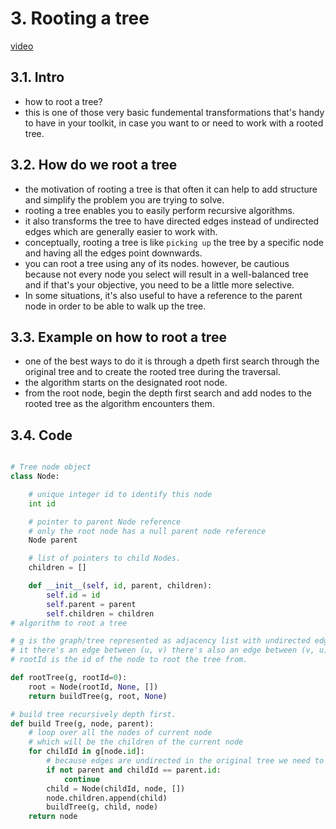 # 3. Rooting a tree

[video](https://youtu.be/2FFq2_je7Lg?si=z3xR3zgM0LzonjWC)

## 3.1. Intro

- how to root a tree?
- this is one of those very basic fundemental transformations that's handy to have in your toolkit, in case you want to or need to work with a rooted tree.

## 3.2. How do we root a tree

- the motivation of rooting a tree is that often it can help to add structure and simplify the problem you are trying to solve.
- rooting a tree enables you to easily perform recursive algorithms.
- it also transforms the tree to have directed edges instead of undirected edges which are generally easier to work with.
- conceptually, rooting a tree is like `picking up` the tree by a specific node and having all the edges point downwards.
- you can root a tree using any of its nodes. however, be cautious because not every node you select will result in a well-balanced tree
and if that's your objective, you need to be a little more selective.
- In some situations, it's also useful to have a reference to the parent node in order to be able to walk up the tree.

## 3.3. Example on how to root a tree

- one of the best ways to do it is through a dpeth first search through the original tree and to create the rooted tree during the traversal.
- the algorithm starts on the designated root node.
- from the root node, begin the depth first search and add nodes to the rooted tree as the algorithm encounters them.

## 3.4. Code

```python

# Tree node object
class Node:

    # unique integer id to identify this node
    int id

    # pointer to parent Node reference
    # only the root node has a null parent node reference
    Node parent 

    # list of pointers to child Nodes.
    children = []

    def __init__(self, id, parent, children):
        self.id = id
        self.parent = parent
        self.children = children
# algorithm to root a tree

# g is the graph/tree represented as adjacency list with undirected edges
# it there's an edge between (u, v) there's also an edge between (v, u).
# rootId is the id of the node to root the tree from.

def rootTree(g, rootId=0):
    root = Node(rootId, None, [])
    return buildTree(g, root, None)

# build tree recursively depth first.
def build Tree(g, node, parent):
    # loop over all the nodes of current node
    # which will be the children of the current node
    for childId in g[node.id]:
        # because edges are undirected in the original tree we need to avoid the situation where we go back to the parent node
        if not parent and childId == parent.id:
            continue
        child = Node(childId, node, [])
        node.children.append(child)
        buildTree(g, child, node)
    return node
```
